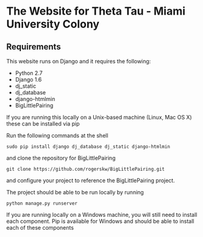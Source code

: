 # The Website for Theta Tau - Miami University Colony

## Requirements

This website runs on Django and it requires the following: 

* Python 2.7
* Django 1.6
* dj_static
* dj_database
* django-htmlmin
* BigLittlePairing

If you are running this locally on a Unix-based machine (Linux, Mac OS X) these can be installed via pip

Run the following commands at the shell

    sudo pip install django dj_database dj_static django-htmlmin
    
and clone the repository for BigLittlePairing

	git clone https://github.com/rogerskw/BigLittlePairing.git
	
and configure your project to reference the BigLittlePairing project.

The project should be able to be run locally by running

	python manage.py runserver

If you are running locally on a Windows machine, you will still need to install each component.
Pip is available for Windows and should be able to install each of these components